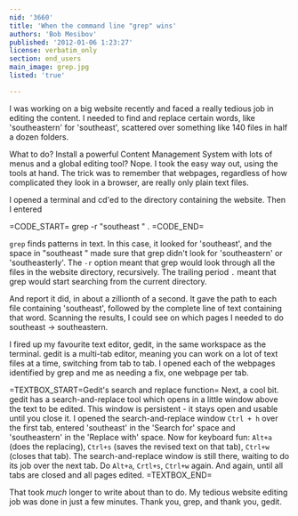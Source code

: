 ```yaml
---
nid: '3660'
title: 'When the command line "grep" wins'
authors: 'Bob Mesibov'
published: '2012-01-06 1:23:27'
license: verbatim_only
section: end_users
main_image: grep.jpg
listed: 'true'

---
```

I was working on a big website recently and faced a really tedious job in editing the content. I needed to find and replace certain words, like 'southeastern' for 'southeast', scattered over something like 140 files in half a dozen folders.

What to do? Install a powerful Content Management System with lots of menus and a global editing tool? Nope. I took the easy way out, using the tools at hand. The trick was to remember that webpages, regardless of how complicated they look in a browser, are really only plain text files.

I opened a terminal and cd'ed to the directory containing the website. Then I entered

=CODE_START=
grep -r "southeast " .
=CODE_END=

`grep` finds patterns in text. In this case, it looked for 'southeast', and the space in "southeast " made sure that grep didn't look for 'southeastern' or 'southeasterly'. The `-r` option meant that grep would look through all the files in the website directory, recursively. The trailing period ` . ` meant that grep would start searching from the current directory.

And report it did, in about a zillionth of a second. It gave the path to each file containing 'southeast', followed by the complete line of text containing that word. Scanning the results, I could see on which pages I needed to do southeast -> southeastern.

I fired up my favourite text editor, gedit, in the same workspace as the terminal. gedit is a multi-tab editor, meaning you can work on a lot of text files at a time, switching from tab to tab. I opened each of the webpages identified by grep and me as needing a fix, one webpage per tab.

=TEXTBOX_START=Gedit's search and replace function=
Next, a cool bit. gedit has a search-and-replace tool which opens in a little window above the text to be edited. This window is persistent - it stays open and usable until you close it. I opened the search-and-replace window `Ctrl + h` over the first tab, entered 'southeast' in the 'Search for' space and 'southeastern' in the 'Replace with' space. Now for keyboard fun: `Alt+a` (does the replacing), `Ctrl+s` (saves the revised text on that tab), `Ctrl+w` (closes that tab). The search-and-replace window is still there, waiting to do its job over the next tab. Do `Alt+a`, `Crtl+s`, `Ctrl+w` again. And again, until all tabs are closed and all pages edited.
=TEXTBOX_END=

That took *much* longer to write about than to do. My tedious website editing job was done in just a few minutes. Thank you, grep, and thank you, gedit.